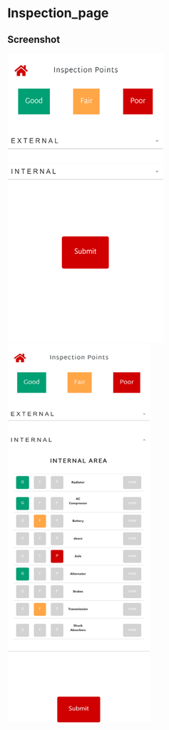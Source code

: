 # Inspection_page
## Screenshot
<img src="screenshots/one.png" height="650" width="350"><img src="screenshots/two.png" height="850" width="320">
